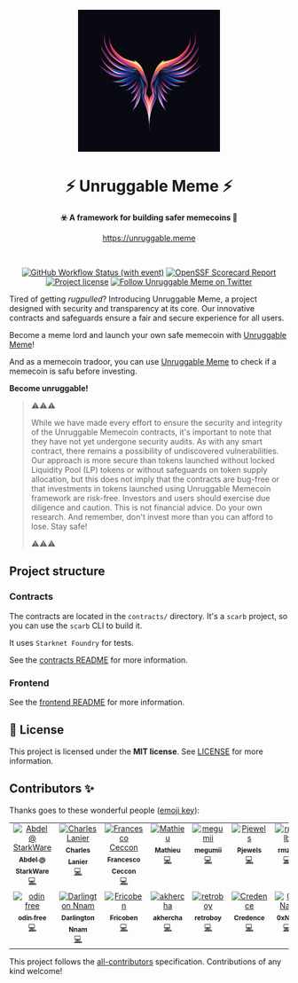 <!-- prettier-ignore-start -->
<!-- markdownlint-disable -->

<!-- ************************************* -->
<!-- *        HEADER WITH LOGO           * -->
<!-- ************************************* -->
<p align="center">
  <img src="assets/logo/logo.png" height="256">
</p>

<h1 align="center">⚡ Unruggable Meme ⚡</h1>

<p align="center">
  <strong>☣️ A framework for building safer memecoins 💸</strong>
</p>

<p align="center">
  <a href="https://unruggable.meme">https://unruggable.meme</a>
</p>

<!-- ************************************* -->
<!-- *        BADGES                     * -->
<!-- ************************************* -->
<div align="center">
<br />

<a href="https://github.com/keep-starknet-strange/unruggable.meme/actions/workflows/contracts_test.yml"><img alt="GitHub Workflow Status (with event)" src="https://img.shields.io/github/actions/workflow/status/keep-starknet-strange/unruggable.meme/contracts_test.yml?style=for-the-badge" height=30></a>
<a href="https://securityscorecards.dev/viewer/?uri=github.com/keep-starknet-strange/unruggable.meme"><img alt="OpenSSF Scorecard Report" src="https://img.shields.io/ossf-scorecard/github.com/keep-starknet-strange/unruggable.meme?label=openssf%20scorecard&style=for-the-badge" height=30></a>
<a href="https://github.com/keep-starknet-strange/unruggable.meme/blob/main/LICENSE"><img src="https://img.shields.io/github/license/keep-starknet-strange/unruggable.meme.svg?style=for-the-badge" alt="Project license" height="30"></a>
<a href="https://twitter.com/UnrugMemec0in"><img src="https://img.shields.io/twitter/follow/UnrugMemec0in?style=for-the-badge&logo=twitter" alt="Follow Unruggable Meme on Twitter" height="30"></a>
</div>

<!-- ************************************* -->
<!-- *        CONTENTS                   * -->
<!-- ************************************* -->

Tired of getting *rugpulled*? Introducing Unruggable Meme, a project designed with security and transparency at its core. Our innovative contracts and safeguards ensure a fair and secure experience for all users.

Become a meme lord and launch your own safe memecoin with [Unruggable Meme](https://unruggable.meme)!

And as a memecoin tradoor, you can use [Unruggable Meme](https://unruggable.meme) to check if a memecoin is safu before investing.

**Become unruggable!**

> ⚠️⚠️⚠️
>
> While we have made every effort to ensure the security and integrity of the Unruggable Memecoin contracts, it's important to note that they have not yet undergone security audits. As with any smart contract, there remains a possibility of undiscovered vulnerabilities. Our approach is more secure than tokens launched without locked Liquidity Pool (LP) tokens or without safeguards on token supply allocation, but this does not imply that the contracts are bug-free or that investments in tokens launched using Unruggable Memecoin framework are risk-free. Investors and users should exercise due diligence and caution. This is not financial advice. Do your own research. And remember, don't invest more than you can afford to lose. Stay safe!
>
> ⚠️⚠️⚠️

## Project structure

### Contracts

The contracts are located in the `contracts/` directory. It's a `scarb` project, so you can use the `scarb` CLI to build it.

It uses `Starknet Foundry` for tests.

See the [contracts README](contracts/README.md) for more information.

### Frontend

See the [frontend README](frontend/README.md) for more information.

## 📖 License

This project is licensed under the **MIT license**. See [LICENSE](LICENSE) for more information.

## Contributors ✨

Thanks goes to these wonderful people ([emoji key](https://allcontributors.org/docs/en/emoji-key)):

<!-- ALL-CONTRIBUTORS-LIST:START - Do not remove or modify this section -->
<!-- prettier-ignore-start -->
<!-- markdownlint-disable -->
<table>
  <tbody>
    <tr>
      <td align="center" valign="top" width="14.28%"><a href="https://github.com/abdelhamidbakhta"><img src="https://avatars.githubusercontent.com/u/45264458?v=4?s=100" width="100px;" alt="Abdel @ StarkWare "/><br /><sub><b>Abdel @ StarkWare </b></sub></a><br /><a href="https://github.com/keep-starknet-strange/unruggable-memecoin/commits?author=abdelhamidbakhta" title="Code">💻</a></td>
      <td align="center" valign="top" width="14.28%"><a href="https://rules.art/"><img src="https://avatars.githubusercontent.com/u/19663399?v=4?s=100" width="100px;" alt="Charles Lanier"/><br /><sub><b>Charles Lanier</b></sub></a><br /><a href="https://github.com/keep-starknet-strange/unruggable-memecoin/commits?author=0xChqrles" title="Code">💻</a></td>
      <td align="center" valign="top" width="14.28%"><a href="https://ceccon.me/"><img src="https://avatars.githubusercontent.com/u/282580?v=4?s=100" width="100px;" alt="Francesco Ceccon"/><br /><sub><b>Francesco Ceccon</b></sub></a><br /><a href="https://github.com/keep-starknet-strange/unruggable-memecoin/commits?author=fracek" title="Code">💻</a></td>
      <td align="center" valign="top" width="14.28%"><a href="https://github.com/enitrat"><img src="https://avatars.githubusercontent.com/u/60658558?v=4?s=100" width="100px;" alt="Mathieu"/><br /><sub><b>Mathieu</b></sub></a><br /><a href="https://github.com/keep-starknet-strange/unruggable-memecoin/commits?author=enitrat" title="Code">💻</a></td>
      <td align="center" valign="top" width="14.28%"><a href="https://github.com/Megumiiiiii"><img src="https://avatars.githubusercontent.com/u/98658943?v=4?s=100" width="100px;" alt="megumii"/><br /><sub><b>megumii</b></sub></a><br /><a href="https://github.com/keep-starknet-strange/unruggable-memecoin/commits?author=Megumiiiiii" title="Code">💻</a></td>
      <td align="center" valign="top" width="14.28%"><a href="https://github.com/Pjewels"><img src="https://avatars.githubusercontent.com/u/149668320?v=4?s=100" width="100px;" alt="Pjewels"/><br /><sub><b>Pjewels</b></sub></a><br /><a href="https://github.com/keep-starknet-strange/unruggable-memecoin/commits?author=Pjewels" title="Code">💻</a></td>
      <td align="center" valign="top" width="14.28%"><a href="https://github.com/rmzlb"><img src="https://avatars.githubusercontent.com/u/25151724?v=4?s=100" width="100px;" alt="rmzlb"/><br /><sub><b>rmzlb</b></sub></a><br /><a href="https://github.com/keep-starknet-strange/unruggable-memecoin/commits?author=rmzlb" title="Code">💻</a></td>
    </tr>
    <tr>
      <td align="center" valign="top" width="14.28%"><a href="https://github.com/welttowelt"><img src="https://avatars.githubusercontent.com/u/58338510?v=4?s=100" width="100px;" alt="odin free"/><br /><sub><b>odin free</b></sub></a><br /><a href="https://github.com/keep-starknet-strange/unruggable-memecoin/commits?author=welttowelt" title="Code">💻</a></td>
      <td align="center" valign="top" width="14.28%"><a href="https://github.com/Darlington02"><img src="https://avatars.githubusercontent.com/u/75126961?v=4?s=100" width="100px;" alt="Darlington Nnam"/><br /><sub><b>Darlington Nnam</b></sub></a><br /><a href="https://github.com/keep-starknet-strange/unruggable-memecoin/commits?author=Darlington02" title="Code">💻</a></td>
      <td align="center" valign="top" width="14.28%"><a href="https://www.starknet.id/"><img src="https://avatars.githubusercontent.com/u/78437165?v=4?s=100" width="100px;" alt="Fricoben"/><br /><sub><b>Fricoben</b></sub></a><br /><a href="https://github.com/keep-starknet-strange/unruggable-memecoin/commits?author=fricoben" title="Code">💻</a></td>
      <td align="center" valign="top" width="14.28%"><a href="https://t.me/notaihe"><img src="https://avatars.githubusercontent.com/u/22559023?v=4?s=100" width="100px;" alt="akhercha"/><br /><sub><b>akhercha</b></sub></a><br /><a href="https://github.com/keep-starknet-strange/unruggable-memecoin/commits?author=akhercha" title="Code">💻</a></td>
      <td align="center" valign="top" width="14.28%"><a href="https://github.com/retroboydev"><img src="https://avatars.githubusercontent.com/u/109076629?v=4?s=100" width="100px;" alt="retroboy"/><br /><sub><b>retroboy</b></sub></a><br /><a href="https://github.com/keep-starknet-strange/unruggable-memecoin/commits?author=retroboydev" title="Code">💻</a></td>
      <td align="center" valign="top" width="14.28%"><a href="https://github.com/credence0x"><img src="https://avatars.githubusercontent.com/u/74370710?v=4?s=100" width="100px;" alt="Credence"/><br /><sub><b>Credence</b></sub></a><br /><a href="https://github.com/keep-starknet-strange/unruggable-memecoin/commits?author=credence0x" title="Code">💻</a></td>
      <td align="center" valign="top" width="14.28%"><a href="https://github.com/WhoIsNac"><img src="https://avatars.githubusercontent.com/u/90337466?v=4?s=100" width="100px;" alt="0xNac"/><br /><sub><b>0xNac</b></sub></a><br /><a href="https://github.com/keep-starknet-strange/unruggable-memecoin/commits?author=WhoIsNac" title="Code">💻</a></td>
    </tr>
  </tbody>
</table>

<!-- markdownlint-restore -->
<!-- prettier-ignore-end -->

<!-- ALL-CONTRIBUTORS-LIST:END -->

This project follows the [all-contributors](https://github.com/all-contributors/all-contributors) specification. Contributions of any kind welcome!